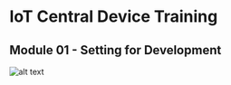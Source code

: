 # IoT Central Device Training

## Module 01 - Setting for Development
![alt text](./Module1 "Module 01 - Setting for Development")